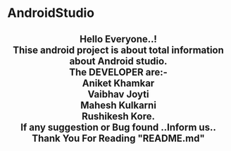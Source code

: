 # AndroidStudio

<h2 align="center">Hello Everyone..!<br>Thise android project is about total information about Android studio.<br>
The DEVELOPER are:-<br> Aniket Khamkar <br>Vaibhav Joyti<br>Mahesh Kulkarni<br> Rushikesh Kore.
<br>If any suggestion or Bug found ..Inform us..
<br>Thank You For Reading "README.md" </h2>
